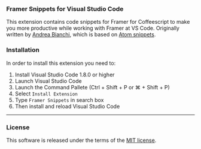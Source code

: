 ### Framer Snippets for Visual Studio Code
This extension contains code snippets for Framer for Coffeescript to make you more productive while working with Framer at VS Code. Originally written by [Andrea Bianchi](https://github.com/makinteract), which is based on [Atom snippets](https://github.com/makinteract/FramerTools/blob/master/editors/atom/snippets.cson). 

### Installation
In order to install this extension you need to:
1. Install Visual Studio Code 1.8.0 or higher
2. Launch Visual Studio Code
3. Launch the Command Pallete (Ctrl + Shift + P or ⌘ + Shift + P)
4. Select `Install Extension`
5. Type `Framer Snippets` in search box
6. Then install and reload Visual Studio Code

---

### License
This software is released under the terms of the [MIT license](https://github.com/afnizarnur/framer-snippets-vscode/blob/master/LICENSE).
